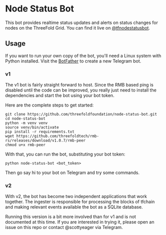 # Node Status Bot
This bot provides realtime status updates and alerts on status changes for nodes on the ThreeFold Grid. You can find it live on [@tfnodestatusbot](https://t.me/tfnodestatusbot).

## Usage

If you want to run your own copy of the bot, you'll need a Linux system with Python installed. Visit the [BotFather](https://t.me/BotFather) to create a new Telegram bot.

### v1

The v1 bot is fairly straight forward to host. Since the RMB based ping is disabled until the code can be improved, you really just need to install the dependencies and start the bot using your bot token.

Here are the complete steps to get started:

```
git clone https://github.com/threefoldfoundation/node-status-bot.git
cd node-status-bot
python -m venv venv
source venv/bin/activate
pip install -r requirements.txt
wget https://github.com/threefoldtech/rmb-rs/releases/download/v1.0.7/rmb-peer
chmod u+x rmb-peer
```

With that, you can run the bot, substituting your bot token:

```
python node-status-bot <bot_token>
```

Then go say hi to your bot on Telegram and try some commands.

### v2

With v2, the bot has become two independent applications that work together. The ingester is responsible for processing the blocks of tfchain and making relevant events available the bot as a SQLite database.

Running this version is a bit more involved than for v1 and is not documented at this time. If you are interested in trying it, please open an issue on this repo or contact @scottyeager via Telegram.